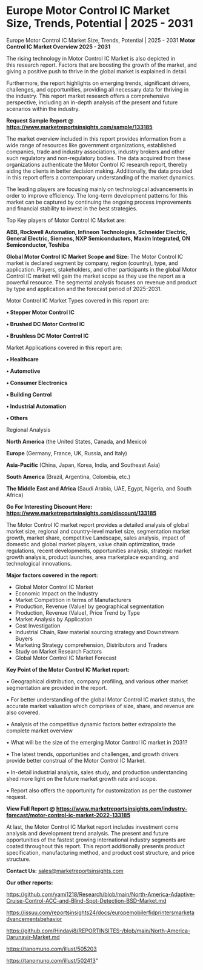 # Europe Motor Control IC Market Size, Trends, Potential | 2025 - 2031
Europe Motor Control IC Market Size, Trends, Potential | 2025 - 2031
<Strong> Motor Control IC Market Overview 2025 - 2031</strong>

The rising technology in Motor Control IC Market is also depicted in this research report. Factors that are boosting the growth of the market, and giving a positive push to thrive in the global market is explained in detail.

Furthermore, the report highlights on emerging trends, significant drivers, challenges, and opportunities, providing all necessary data for thriving in the industry. This report market research offers a comprehensive perspective, including an in-depth analysis of the present and future scenarios within the industry.

<strong>Request Sample Report @ <a href=https://www.marketreportsinsights.com/sample/133185>https://www.marketreportsinsights.com/sample/133185</a></strong>

The market overview included in this report provides information from a wide range of resources like government organizations, established companies, trade and industry associations, industry brokers and other such regulatory and non-regulatory bodies. The data acquired from these organizations authenticate the Motor Control IC research report, thereby aiding the clients in better decision making. Additionally, the data provided in this report offers a contemporary understanding of the market dynamics.

The leading players are focusing mainly on technological advancements in order to improve efficiency. The long-term development patterns for this market can be captured by continuing the ongoing process improvements and financial stability to invest in the best strategies.

Top Key players of Motor Control IC Market are:

<strong>ABB, Rockwell Automation, Infineon Technologies, Schneider Electric, General Electric, Siemens, NXP Semiconductors, Maxim Integrated, ON Semiconductor, Toshiba</strong>

<strong><b>Global Motor Control IC Market Scope and Size:</b></strong>
The Motor Control IC market is declared segment by company, region (country), type, and application. Players, stakeholders, and other participants in the global Motor Control IC market will gain the market scope as they use the report as a powerful resource. The segmental analysis focuses on revenue and product by type and application and the forecast period of 2025-2031.

Motor Control IC Market Types covered in this report are:

<strong>• Stepper Motor Control IC

• Brushed DC Motor Control IC

• Brushless DC Motor Control IC</strong>

Market Applications covered in this report are:

<strong>• Healthcare

• Automotive

• Consumer Electronics

• Building Control

• Industrial Automation

• Others</strong> 

Regional Analysis

<strong>North America</strong> (the United States, Canada, and Mexico)

<strong>Europe</strong> (Germany, France, UK, Russia, and Italy)

<strong>Asia-Pacific</strong> (China, Japan, Korea, India, and Southeast Asia)

<strong>South America</strong> (Brazil, Argentina, Colombia, etc.)

<strong>The Middle East and Africa</strong> (Saudi Arabia, UAE, Egypt, Nigeria, and South Africa)

<strong>Go For Interesting Discount Here: <a href=https://www.marketreportsinsights.com/discount/133185>https://www.marketreportsinsights.com/discount/133185</a></strong>

The Motor Control IC market report provides a detailed analysis of global market size, regional and country-level market size, segmentation market growth, market share, competitive Landscape, sales analysis, impact of domestic and global market players, value chain optimization, trade regulations, recent developments, opportunities analysis, strategic market growth analysis, product launches, area marketplace expanding, and technological innovations.

<strong><b>Major factors covered in the report:</b></strong>
<ul>
  <li>Global Motor Control IC Market </li>
  <li>Economic Impact on the Industry</li>
  <li>Market Competition in terms of Manufacturers</li>
  <li>Production, Revenue (Value) by geographical segmentation</li>
  <li>Production, Revenue (Value), Price Trend by Type</li>
  <li>Market Analysis by Application</li>
  <li>Cost Investigation</li>
  <li>Industrial Chain, Raw material sourcing strategy and Downstream Buyers</li>
  <li>Marketing Strategy comprehension, Distributors and Traders</li>
  <li>Study on Market Research Factors</li>
  <li>Global Motor Control IC Market Forecast</li>
</ul>

<strong><b>Key Point of the Motor Control IC Market report:</b></strong>

• Geographical distribution, company profiling, and various other market segmentation are provided in the report.

• For better understanding of the global Motor Control IC market status, the accurate market valuation which comprises of size, share, and revenue are also covered.

• Analysis of the competitive dynamic factors better extrapolate the complete market overview

• What will be the size of the emerging Motor Control IC market in 2031?

• The latest trends, opportunities and challenges, and growth drivers provide better construal of the Motor Control IC Market.

• In-detail industrial analysis, sales study, and production understanding shed more light on the future market growth rate and scope.

• Report also offers the opportunity for customization as per the customer request.

<strong><b>View Full Report @ <a href=https://www.marketreportsinsights.com/industry-forecast/motor-control-ic-market-2022-133185>https://www.marketreportsinsights.com/industry-forecast/motor-control-ic-market-2022-133185</a></b></strong>


At last, the Motor Control IC Market report includes investment come analysis and development trend analysis. The present and future opportunities of the fastest growing international industry segments are coated throughout this report. This report additionally presents product specification, manufacturing method, and product cost structure, and price structure.

<strong>Contact Us:</strong>
sales@marketreportsinsights.com

<strong>Our other reports:</strong>

<a href=https://github.com/yami1218/Research/blob/main/North-America-Adaptive-Cruise-Control-ACC-and-Blind-Spot-Detection-BSD-Market.md>https://github.com/yami1218/Research/blob/main/North-America-Adaptive-Cruise-Control-ACC-and-Blind-Spot-Detection-BSD-Market.md</a>

<a href=https://issuu.com/reportsinsights24/docs/europemobilerfidprintersmarketadvancementsbehavior>https://issuu.com/reportsinsights24/docs/europemobilerfidprintersmarketadvancementsbehavior</a>

<a href=https://github.com/Hindavi8/REPORTINSITES-/blob/main/North-America-Darunavir-Market.md>https://github.com/Hindavi8/REPORTINSITES-/blob/main/North-America-Darunavir-Market.md</a>

<a href=https://tanomuno.com/illust/505203>https://tanomuno.com/illust/505203</a>

<a href=https://tanomuno.com/illust/502413>https://tanomuno.com/illust/502413</a>"
